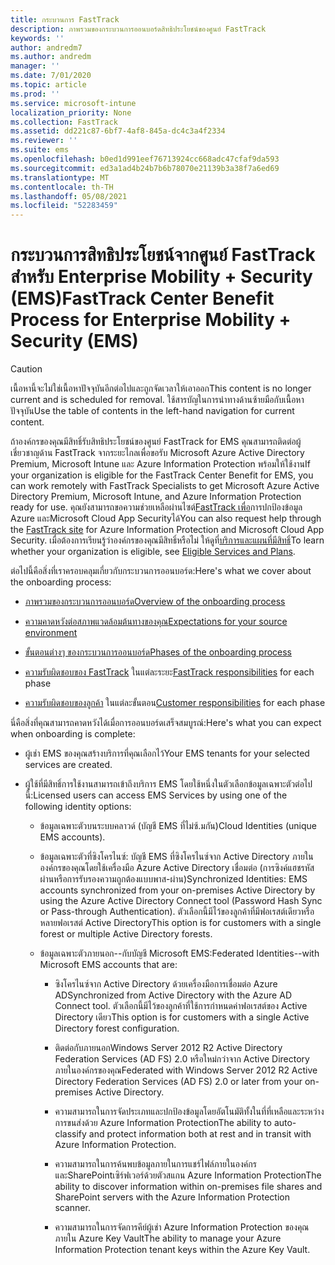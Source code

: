 ```yaml
---
title: กระบวนการ FastTrack
description: ภาพรวมของกระบวนการออนบอร์ดสิทธิประโยชน์ของศูนย์ FastTrack
keywords: ''
author: andredm7
ms.author: andredm
manager: ''
ms.date: 7/01/2020
ms.topic: article
ms.prod: ''
ms.service: microsoft-intune
localization_priority: None
ms.collection: FastTrack
ms.assetid: dd221c87-6bf7-4af8-845a-dc4c3a4f2334
ms.reviewer: ''
ms.suite: ems
ms.openlocfilehash: b0ed1d991eef76713924cc668adc47cfaf9da593
ms.sourcegitcommit: ed3a1ad4b24b7b6b78070e21139b3a38f7a6ed69
ms.translationtype: MT
ms.contentlocale: th-TH
ms.lasthandoff: 05/08/2021
ms.locfileid: "52283459"
---
```

# <a name="fasttrack-center-benefit-process-for-enterprise-mobility--security-ems"></a><span data-ttu-id="c5c0d-103">กระบวนการสิทธิประโยชน์จากศูนย์ FastTrack สำหรับ Enterprise Mobility + Security (EMS)</span><span class="sxs-lookup"><span data-stu-id="c5c0d-103">FastTrack Center Benefit Process for Enterprise Mobility + Security (EMS)</span></span>

> [!CAUTION]
> <span data-ttu-id="c5c0d-104">เนื้อหานี้จะไม่ใช่เนื้อหาปัจจุบันอีกต่อไปและถูกจัดเวลาให้เอาออก</span><span class="sxs-lookup"><span data-stu-id="c5c0d-104">This content is no longer current and is scheduled for removal.</span></span> <span data-ttu-id="c5c0d-105">ใช้สารบัญในการนําทางด้านซ้ายมือกับเนื้อหาปัจจุบัน</span><span class="sxs-lookup"><span data-stu-id="c5c0d-105">Use the table of contents in the left-hand navigation for current content.</span></span>

<span data-ttu-id="c5c0d-106">ถ้าองค์กรของคุณมีสิทธิ์รับสิทธิประโยชน์ของศูนย์ FastTrack for EMS คุณสามารถติดต่อผู้เชี่ยวชาญด้าน FastTrack จากระยะไกลเพื่อขอรับ Microsoft Azure Active Directory Premium, Microsoft Intune และ Azure Information Protection พร้อมให้ใช้งาน</span><span class="sxs-lookup"><span data-stu-id="c5c0d-106">If your organization is eligible for the FastTrack Center Benefit for EMS, you can work remotely with FastTrack Specialists to get Microsoft Azure Active Directory Premium, Microsoft Intune, and Azure Information Protection ready for use.</span></span> <span data-ttu-id="c5c0d-107">คุณยังสามารถขอความช่วยเหลือผ่านไซต์[FastTrack เพื่อ](https://www.microsoft.com/fasttrack/microsoft-365/ems)การปกป้องข้อมูล Azure และMicrosoft Cloud App Securityได้</span><span class="sxs-lookup"><span data-stu-id="c5c0d-107">You can also request help through the [FastTrack site](https://www.microsoft.com/fasttrack/microsoft-365/ems) for Azure Information Protection and Microsoft Cloud App Security.</span></span> <span data-ttu-id="c5c0d-108">เมื่อต้องการเรียนรู้ว่าองค์กรของคุณมีสิทธิ์หรือไม่ ให้ดูที่[บริการและแผนที่มีสิทธิ์](M365-eligible-services-and-plans.md)</span><span class="sxs-lookup"><span data-stu-id="c5c0d-108">To learn whether your organization is eligible, see [Eligible Services and Plans](M365-eligible-services-and-plans.md).</span></span>


<span data-ttu-id="c5c0d-109">ต่อไปนี้คือสิ่งที่เราครอบคลุมเกี่ยวกับกระบวนการออนบอร์ด:</span><span class="sxs-lookup"><span data-stu-id="c5c0d-109">Here's what we cover about the onboarding process:</span></span>

-   [<span data-ttu-id="c5c0d-110">ภาพรวมของกระบวนการออนบอร์ด</span><span class="sxs-lookup"><span data-stu-id="c5c0d-110">Overview of the onboarding process</span></span>](EMS-fasttrack-benefit-overview.md)

-   [<span data-ttu-id="c5c0d-111">ความคาดหวังต่อสภาพแวดล้อมต้นทางของคุณ</span><span class="sxs-lookup"><span data-stu-id="c5c0d-111">Expectations for your source environment</span></span>](EMS-source-environment-expectations.md)

-   [<span data-ttu-id="c5c0d-112">ขั้นตอนต่างๆ ของกระบวนการออนบอร์ด</span><span class="sxs-lookup"><span data-stu-id="c5c0d-112">Phases of the onboarding process</span></span>](EMS-onboarding-phases.md)

-   <span data-ttu-id="c5c0d-113">[ความรับผิดชอบของ FastTrack](EMS-fasttrack-responsibilities.md) ในแต่ละระยะ</span><span class="sxs-lookup"><span data-stu-id="c5c0d-113">[FastTrack responsibilities](EMS-fasttrack-responsibilities.md) for each phase</span></span>

-   <span data-ttu-id="c5c0d-114">[ความรับผิดชอบของลูกค้า](EMS-your-responsibilities.md) ในแต่ละขั้นตอน</span><span class="sxs-lookup"><span data-stu-id="c5c0d-114">[Customer responsibilities](EMS-your-responsibilities.md) for each phase</span></span>

<span data-ttu-id="c5c0d-115">นี่คือสิ่งที่คุณสามารถคาดหวังได้เมื่อการออนบอร์ดเสร็จสมบูรณ์:</span><span class="sxs-lookup"><span data-stu-id="c5c0d-115">Here's what you can expect when onboarding is complete:</span></span>

-   <span data-ttu-id="c5c0d-116">ผู้เช่า EMS ของคุณสร้างบริการที่คุณเลือกไว้</span><span class="sxs-lookup"><span data-stu-id="c5c0d-116">Your EMS tenants for your selected services are created.</span></span>

-   <span data-ttu-id="c5c0d-117">ผู้ใช้ที่มีสิทธิ์การใช้งานสามารถเข้าถึงบริการ EMS โดยใช้หนึ่งในตัวเลือกข้อมูลเฉพาะตัวต่อไปนี้:</span><span class="sxs-lookup"><span data-stu-id="c5c0d-117">Licensed users can access EMS Services by using one of the following identity options:</span></span>

    -   <span data-ttu-id="c5c0d-118">ข้อมูลเฉพาะตัวบนระบบคลาวด์ (บัญชี EMS ที่ไม่ซ้.มกัน)</span><span class="sxs-lookup"><span data-stu-id="c5c0d-118">Cloud Identities (unique EMS accounts).</span></span>

    -   <span data-ttu-id="c5c0d-119">ข้อมูลเฉพาะตัวที่ซิงโครไนซ์: บัญชี EMS ที่ซิงโครไนซ์จาก Active Directory ภายในองค์กรของคุณโดยใช้เครื่องมือ Azure Active Directory เชื่อมต่อ (การซิงค์แฮชรหัสผ่านหรือการรับรองความถูกต้องแบบพาส-ผ่าน)</span><span class="sxs-lookup"><span data-stu-id="c5c0d-119">Synchronized Identities: EMS accounts synchronized from your on-premises Active Directory by using the Azure Active Directory Connect tool (Password Hash Sync or Pass-through Authentication).</span></span> <span data-ttu-id="c5c0d-120">ตัวเลือกนี้มีไว้ของลูกค้าที่มีฟอเรสต์เดียวหรือหลายฟอเรสต์ Active Directory</span><span class="sxs-lookup"><span data-stu-id="c5c0d-120">This option is for customers with a single forest or multiple Active Directory forests.</span></span>

    -   <span data-ttu-id="c5c0d-121">ข้อมูลเฉพาะตัวภายนอก--กับบัญชี Microsoft EMS:</span><span class="sxs-lookup"><span data-stu-id="c5c0d-121">Federated Identities--with Microsoft EMS accounts that are:</span></span>

        -   <span data-ttu-id="c5c0d-122">ซิงโครไนซ์จาก Active Directory ด้วยเครื่องมือการเชื่อมต่อ Azure AD</span><span class="sxs-lookup"><span data-stu-id="c5c0d-122">Synchronized from Active Directory with the Azure AD Connect tool.</span></span> <span data-ttu-id="c5c0d-123">ตัวเลือกนี้มีไว้ของลูกค้าที่ใช้การกําหนดค่าฟอเรสต์ของ Active Directory เดียว</span><span class="sxs-lookup"><span data-stu-id="c5c0d-123">This option is for customers with a single Active Directory forest configuration.</span></span>

        -   <span data-ttu-id="c5c0d-124">ติดต่อกับภายนอกWindows Server 2012 R2 Active Directory Federation Services (AD FS) 2.0 หรือใหม่กว่าจาก Active Directory ภายในองค์กรของคุณ</span><span class="sxs-lookup"><span data-stu-id="c5c0d-124">Federated with Windows Server 2012 R2 Active Directory Federation Services (AD FS) 2.0 or later from your on-premises Active Directory.</span></span>

        -   <span data-ttu-id="c5c0d-125">ความสามารถในการจัดประเภทและปกป้องข้อมูลโดยอัตโนมัติทั้งในที่ที่เหลือและระหว่างการขนส่งด้วย Azure Information Protection</span><span class="sxs-lookup"><span data-stu-id="c5c0d-125">The ability to auto-classify and protect information both at rest and in transit with Azure Information Protection.</span></span> 

        -   <span data-ttu-id="c5c0d-126">ความสามารถในการค้นพบข้อมูลภายในการแชร์ไฟล์ภายในองค์กรและSharePointเซิร์ฟเวอร์ด้วยตัวสแกน Azure Information Protection</span><span class="sxs-lookup"><span data-stu-id="c5c0d-126">The ability to discover information within on-premises file shares and SharePoint servers with the Azure Information Protection scanner.</span></span> 

        -   <span data-ttu-id="c5c0d-127">ความสามารถในการจัดการคีย์ผู้เช่า Azure Information Protection ของคุณภายใน Azure Key Vault</span><span class="sxs-lookup"><span data-stu-id="c5c0d-127">The ability to manage your Azure Information Protection tenant keys within the Azure Key Vault.</span></span> 

